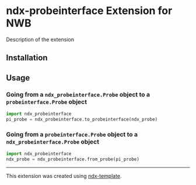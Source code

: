 # ndx-probeinterface Extension for NWB

Description of the extension

## Installation


## Usage

### Going from a `ndx_probeinterface.Probe` object to a `probeinterface.Probe` object 
```python
import ndx_probeinterface
pi_probe = ndx_probeinterface.to_probeinterface(ndx_probe)
```

### Going from a `probeinterface.Probe` object to a `ndx_probeinterface.Probe` object 
```python
import ndx_probeinterface
ndx_probe = ndx_probeinterface.from_probe(pi_probe)
```

---
This extension was created using [ndx-template](https://github.com/nwb-extensions/ndx-template).
